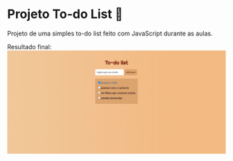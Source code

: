 # Projeto To-do List 📑
Projeto de uma simples to-do list feito com JavaScript durante as aulas. 

Resultado final:
![ProjetoFinal](assets/projeto-final.png)